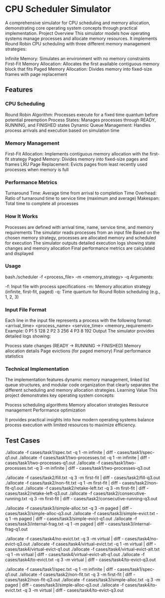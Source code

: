 # CPU Scheduler Simulator
A comprehensive simulator for CPU scheduling and memory allocation, demonstrating core operating system concepts through practical implementation.
Project Overview
This simulator models how operating systems manage processes and allocate memory resources. It implements Round Robin CPU scheduling with three different memory management strategies:

Infinite Memory: Simulates an environment with no memory constraints
First-Fit Memory Allocation: Allocates the first available contiguous memory block that fits
Paged Memory Allocation: Divides memory into fixed-size frames with page replacement

## Features
### CPU Scheduling

Round Robin Algorithm: Processes execute for a fixed time quantum before potential preemption
Process States: Manages processes through READY, RUNNING, and FINISHED states
Dynamic Queue Management: Handles process arrivals and execution based on simulation time

### Memory Management

First-Fit Allocation: Implements contiguous memory allocation with the first-fit strategy
Paged Memory: Divides memory into fixed-size pages and frames
LRU Page Replacement: Evicts pages from least recently used processes when memory is full

### Performance Metrics

Turnaround Time: Average time from arrival to completion
Time Overhead: Ratio of turnaround time to service time (maximum and average)
Makespan: Total time to complete all processes

### How It Works

Processes are defined with arrival time, name, service time, and memory requirements
The simulator reads processes from an input file
Based on the chosen memory strategy, processes are allocated memory and scheduled for execution
The simulator outputs detailed execution logs showing state changes and memory allocation
Final performance metrics are calculated and displayed

### Usage
bash./scheduler -f <process_file> -m <memory_strategy> -q <quantum>
Arguments:

-f: Input file with process specifications
-m: Memory allocation strategy (infinite, first-fit, paged)
-q: Time quantum for Round Robin scheduling (e.g., 1, 2, 3)

### Input File Format
Each line in the input file represents a process with the following format:
<arrival_time> <process_name> <service_time> <memory_requirement>
Example:
0 P1 5 128
2 P2 3 256
4 P3 8 192
Output
The simulator provides detailed logs showing:

Process state changes (READY → RUNNING → FINISHED)
Memory allocation details
Page evictions (for paged memory)
Final performance statistics

### Technical Implementation
The implementation features dynamic memory management, linked list queue structures, and modular code organization that clearly separates the different scheduling and memory allocation strategies.
Learning Value
This project demonstrates key operating system concepts:

Process scheduling algorithms
Memory allocation strategies
Resource management
Performance optimization

It provides practical insights into how modern operating systems balance process execution with limited resources to maximize efficiency.


## Test Cases
./allocate -f cases/task1/spec.txt -q 1 -m infinite | diff - cases/task1/spec-q1.out
./allocate -f cases/task1/two-processes.txt -q 1 -m infinite | diff - cases/task1/two-processes-q1.out
./allocate -f cases/task1/two-processes.txt -q 3 -m infinite | diff - cases/task1/two-processes-q3.out

./allocate -f cases/task2/fill.txt -q 3 -m first-fit | diff - cases/task2/fill-q3.out
./allocate -f cases/task2/non-fit.txt -q 1 -m first-fit | diff - cases/task2/non-fit-q1.out
./allocate -f cases/task2/retake-left.txt -q 3 -m first-fit | diff - cases/task2/retake-left-q3.out
./allocate -f cases/task2/consecutive-running.txt -q 3 -m first-fit | diff - cases/task2/consecutive-running-q3.out

./allocate -f cases/task3/simple-alloc.txt -q 3 -m paged | diff - cases/task3/simple-alloc-q3.out
./allocate -f cases/task3/simple-evict.txt -q 1 -m paged | diff - cases/task3/simple-evict-q1.out
./allocate -f cases/task3/internal-frag.txt -q 1 -m paged | diff - cases/task3/internal-frag-q1.out

./allocate -f cases/task4/no-evict.txt -q 3 -m virtual | diff - cases/task4/no-evict-q3.out
./allocate -f cases/task4/virtual-evict.txt -q 1 -m virtual | diff - cases/task4/virtual-evict-q1.out
./allocate -f cases/task4/virtual-evict-alt.txt -q 1 -m virtual | diff - cases/task4/virtual-evict-alt-q1.out
./allocate -f cases/task4/to-evict.txt -q 3 -m virtual | diff - cases/task4/to-evict-q3.out

./allocate -f cases/task1/spec.txt -q 1 -m infinite | diff - cases/task1/spec-q1.out
./allocate -f cases/task2/non-fit.txt -q 3 -m first-fit | diff - cases/task2/non-fit-q3.out
./allocate -f cases/task3/simple-alloc.txt -q 3 -m paged | diff - cases/task3/simple-alloc-q3.out
./allocate -f cases/task4/to-evict.txt -q 3 -m virtual | diff - cases/task4/to-evict-q3.out
